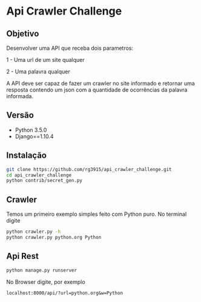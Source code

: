 # Api Crawler Challenge

## Objetivo

Desenvolver uma API que receba dois parametros:

1 - Uma url de um site qualquer

2 - Uma palavra qualquer

A API deve ser capaz de fazer um crawler no site informado e retornar uma resposta contendo um json com a quantidade de ocorrências da palavra informada.

## Versão

* Python 3.5.0
* Django==1.10.4


## Instalação

```bash
git clone https://github.com/rg3915/api_crawler_challenge.git
cd api_crawler_challenge
python contrib/secret_gen.py
```

## Crawler

Temos um primeiro exemplo simples feito com Python puro. No terminal digite

```bash
python crawler.py -h
python crawler.py python.org Python
```

## Api Rest

```bash
python manage.py runserver
```

No Browser digite, por exemplo

```
localhost:8000/api/?url=python.org&w=Python
```
